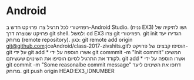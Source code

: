 # Android



רפוזיטורי לכל תרגיל
צרו פרויקט חדש ב-Android Studio. (נניח EX3)
גשו לתיקיה של פרויקט שנוצרה דרך git shell. למשל: cd EX3
צרו git רפוזיטורי. git init
הגדירו יעד מרוחק (remote repository). כגון: git remote add origin git@github.com:jceAndroid/class-2017-zivshits.git​
הוסיפו קבצים של פרויקט ל-git על ידי git add *
אשרו הוספה על ידי git commmit -m "Init commit"
המשיכו לקודד את התרגיל
לסיום הוסיפו את השינוים שעשיתם. git add *
אשרו הוספה על ידי git commit -m "Some reasonalbe commit message"
דחפו את השינוים ליעד מרוחק. git push origin HEAD:EX3_IDNUMBER
